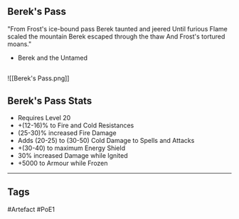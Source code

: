 ## Berek's Pass
"From Frost's ice-bound pass
Berek taunted and jeered
Until furious Flame scaled the mountain
Berek escaped through the thaw
And Frost's tortured moans."
- Berek and the Untamed
##
![[Berek's Pass.png]]
## Berek's Pass Stats
- Requires Level 20
- +(12-16)% to Fire and Cold Resistances
- (25-30)% increased Fire Damage
- Adds (20-25) to (30-50) Cold Damage to Spells and Attacks
- +(30-40) to maximum Energy Shield
- 30% increased Damage while Ignited
- +5000 to Armour while Frozen


---
## Tags
#Artefact
#PoE1